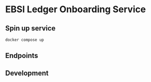 # EBSI Ledger Onboarding Service

## Spin up service

```bash
docker compose up
```

## Endpoints

## Development
